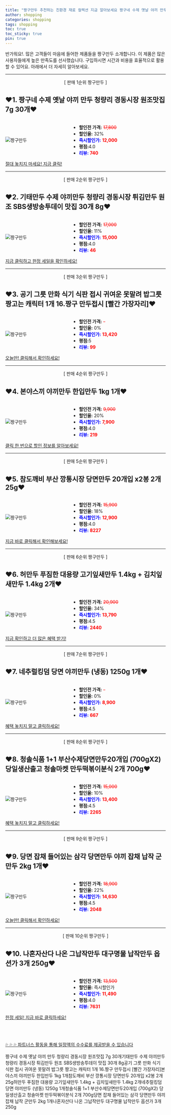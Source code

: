 ```yaml
---
title: "짱구만두 추천하는 친환경 재료 컬렉션 지금 알아보세요 짱구네 수제 옛날 야끼 만두"
author: shopping
categories: shopping
tags: shopping
toc: true
toc_sticky: true
pin: true
---
```

반가워요!. 많은 고객들이 마음에 들어한 제품들을 짱구만두 소개합니다. 이 제품은 많은 사용자들에게 높은 만족도를 선사했습니다. 구입하시면 시간과 비용을 효율적으로 활용할 수 있어요. 아래에서 더 자세히 알아보세요.

---
<p class="toplist" style="margin: 0 auto; display: block; width: fit-content;">[ 판매 1순위 짱구만두 ]</p>

<h2><strong>❤️1. 짱구네 수제 옛날 야끼 만두 청량리 경동시장 원조맛집 7g 30개❤️</strong></h2>

<div style="display: flex; align-items: center;">
    <div style="flex: 0.4;">
        <img src="https://thumbnail10.coupangcdn.com/thumbnails/remote/230x230ex/image/vendor_inventory/6649/66006a71a9d76d2dd14cdf6a6f5420758ec8724aeb89de4a6406cb7228da.jpg" alt="짱구만두" style="max-width: 100%;">
    </div>
    <div style="flex: 0.6; margin-left: 10px;">
        <ul>
            <li><strong>할인전 가격:</strong> <del style="color: red;">17,800</del></li>
            <li><strong>할인율:</strong> 32%</li>
            <li><span style='color:blue'><strong>즉시할인가:</strong></span> <span style='color:red'><strong>12,000</strong></span></li>
            <li><strong>평점:</strong>4.0</li>
            <li><span style='color:blue'><strong>리뷰:</strong></span> <span style='color:red'><strong>740</strong></span></li>
        </ul>
    </div>
</div>
<div class="center">
    <a href="https://selin100587.github.io?lptag=AF9450613&subid=githubio&pageKey=5048581570&traceid=V0-153&itemId=6806456545&vendorItemId=74099134552" class="myButton">
        절대 놓치지 마세요! 지금 클릭!
    </a>
</div>


---
<p class="toplist" style="margin: 0 auto; display: block; width: fit-content;">[ 판매 2순위 짱구만두 ]</p>

<h2><strong>❤️2. 기태만두 수제 야끼만두 청량리 경동시장 튀김만두 원조 SBS생방송투데이 맛집 30개 8g❤️</strong></h2>

<div style="display: flex; align-items: center;">
    <div style="flex: 0.4;">
        <img src="https://thumbnail10.coupangcdn.com/thumbnails/remote/230x230ex/image/vendor_inventory/fcdf/c265061a90a2e5626181cfe703bc006db7434e04b99dbe805e0b5090a1e7.png" alt="짱구만두" style="max-width: 100%;">
    </div>
    <div style="flex: 0.6; margin-left: 10px;">
        <ul>
            <li><strong>할인전 가격:</strong> <del style="color: red;">17,000</del></li>
            <li><strong>할인율:</strong> 11%</li>
            <li><span style='color:blue'><strong>즉시할인가:</strong></span> <span style='color:red'><strong>15,000</strong></span></li>
            <li><strong>평점:</strong>4.0</li>
            <li><span style='color:blue'><strong>리뷰:</strong></span> <span style='color:red'><strong>46</strong></span></li>
        </ul>
    </div>
</div>
<div class="center">
    <a href="https://selin100587.github.io?lptag=AF9450613&subid=githubio&pageKey=7858280692&traceid=V0-153&itemId=21437674880&vendorItemId=88493612142" class="myButton">
        지금 클릭하고 한정 세일을 확인하세요!
    </a>
</div>


---
<p class="toplist" style="margin: 0 auto; display: block; width: fit-content;">[ 판매 3순위 짱구만두 ]</p>

<h2><strong>❤️3. 공기 그릇 만화 식기 식판 접시 귀여운 못말려 밥그릇 짱고는 캐릭터 1개 16.짱구 만두접시 [빨간 가장자리]❤️</strong></h2>

<div style="display: flex; align-items: center;">
    <div style="flex: 0.4;">
        <img src="https://thumbnail8.coupangcdn.com/thumbnails/remote/230x230ex/image/vendor_inventory/b028/bf1de4162828ae5556b98546697d6d3d96a6652e1a89a2b079bad19c57f2.jpg" alt="짱구만두" style="max-width: 100%;">
    </div>
    <div style="flex: 0.6; margin-left: 10px;">
        <ul>
            <li><strong>할인전 가격:</strong> <del style="color: red;">-</del></li>
            <li><strong>할인율:</strong> 0%</li>
            <li><span style='color:blue'><strong>즉시할인가:</strong></span> <span style='color:red'><strong>13,420</strong></span></li>
            <li><strong>평점:</strong>5</li>
            <li><span style='color:blue'><strong>리뷰:</strong></span> <span style='color:red'><strong>99</strong></span></li>
        </ul>
    </div>
</div>
<div class="center">
    <a href="https://selin100587.github.io?lptag=AF9450613&subid=githubio&pageKey=8214153995&traceid=V0-153&itemId=23587162608&vendorItemId=90613039672" class="myButton">
        오늘만! 클릭해서 확인하세요!
    </a>
</div>


---
<p class="toplist" style="margin: 0 auto; display: block; width: fit-content;">[ 판매 4순위 짱구만두 ]</p>

<h2><strong>❤️4. 본야스끼 야끼만두 한입만두 1kg 1개❤️</strong></h2>

<div style="display: flex; align-items: center;">
    <div style="flex: 0.4;">
        <img src="https://thumbnail9.coupangcdn.com/thumbnails/remote/230x230ex/image/vendor_inventory/2433/41aa6128c2fe5d0c6395d8690ae7f1f05d62fffa6bd146fd92c12b9a30fb.jpg" alt="짱구만두" style="max-width: 100%;">
    </div>
    <div style="flex: 0.6; margin-left: 10px;">
        <ul>
            <li><strong>할인전 가격:</strong> <del style="color: red;">9,900</del></li>
            <li><strong>할인율:</strong> 20%</li>
            <li><span style='color:blue'><strong>즉시할인가:</strong></span> <span style='color:red'><strong>7,900</strong></span></li>
            <li><strong>평점:</strong>4.0</li>
            <li><span style='color:blue'><strong>리뷰:</strong></span> <span style='color:red'><strong>219</strong></span></li>
        </ul>
    </div>
</div>
<div class="center">
    <a href="https://selin100587.github.io?lptag=AF9450613&subid=githubio&pageKey=306153209&traceid=V0-153&itemId=965310511&vendorItemId=78480624197" class="myButton">
        클릭 한 번으로 할인 정보를 알아보세요!
    </a>
</div>


---
<p class="toplist" style="margin: 0 auto; display: block; width: fit-content;">[ 판매 5순위 짱구만두 ]</p>

<h2><strong>❤️5. 참도깨비 부산 깡통시장 당면만두 20개입 x2봉 2개 25g❤️</strong></h2>

<div style="display: flex; align-items: center;">
    <div style="flex: 0.4;">
        <img src="https://thumbnail8.coupangcdn.com/thumbnails/remote/230x230ex/image/vendor_inventory/8533/b110582785d324fcd0ade4cbfcfef42700eba630ecd3382d314fc198e3da.jpg" alt="짱구만두" style="max-width: 100%;">
    </div>
    <div style="flex: 0.6; margin-left: 10px;">
        <ul>
            <li><strong>할인전 가격:</strong> <del style="color: red;">15,900</del></li>
            <li><strong>할인율:</strong> 18%</li>
            <li><span style='color:blue'><strong>즉시할인가:</strong></span> <span style='color:red'><strong>12,900</strong></span></li>
            <li><strong>평점:</strong>4.0</li>
            <li><span style='color:blue'><strong>리뷰:</strong></span> <span style='color:red'><strong>8227</strong></span></li>
        </ul>
    </div>
</div>
<div class="center">
    <a href="https://selin100587.github.io?lptag=AF9450613&subid=githubio&pageKey=7475364931&traceid=V0-153&itemId=19514418016&vendorItemId=75533428434" class="myButton">
        지금 바로 클릭해서 확인해보세요!
    </a>
</div>


---
<p class="toplist" style="margin: 0 auto; display: block; width: fit-content;">[ 판매 6순위 짱구만두 ]</p>

<h2><strong>❤️6. 허만두 푸짐한 대용량 고기잎새만두 1.4kg + 김치잎새만두 1.4kg 2개❤️</strong></h2>

<div style="display: flex; align-items: center;">
    <div style="flex: 0.4;">
        <img src="https://thumbnail7.coupangcdn.com/thumbnails/remote/230x230ex/image/vendor_inventory/0335/0588fc13ed174a4a9c2bd7bb8611eea61b1fe862f2a96331a33b65a7ab57.jpg" alt="짱구만두" style="max-width: 100%;">
    </div>
    <div style="flex: 0.6; margin-left: 10px;">
        <ul>
            <li><strong>할인전 가격:</strong> <del style="color: red;">20,900</del></li>
            <li><strong>할인율:</strong> 34%</li>
            <li><span style='color:blue'><strong>즉시할인가:</strong></span> <span style='color:red'><strong>13,790</strong></span></li>
            <li><strong>평점:</strong>4.5</li>
            <li><span style='color:blue'><strong>리뷰:</strong></span> <span style='color:red'><strong>2440</strong></span></li>
        </ul>
    </div>
</div>
<div class="center">
    <a href="https://selin100587.github.io?lptag=AF9450613&subid=githubio&pageKey=6511916394&traceid=V0-153&itemId=14387187198&vendorItemId=81631469146" class="myButton">
        지금 확인하고 더 많은 혜택 받기!
    </a>
</div>


---
<p class="toplist" style="margin: 0 auto; display: block; width: fit-content;">[ 판매 7순위 짱구만두 ]</p>

<h2><strong>❤️7. 네추럴킹덤 당면 야끼만두 (냉동) 1250g 1개❤️</strong></h2>

<div style="display: flex; align-items: center;">
    <div style="flex: 0.4;">
        <img src="https://thumbnail9.coupangcdn.com/thumbnails/remote/230x230ex/image/retail/images/1151517283918745-94fdf3da-c0ce-4351-9de3-3ef9dea2147f.jpg" alt="짱구만두" style="max-width: 100%;">
    </div>
    <div style="flex: 0.6; margin-left: 10px;">
        <ul>
            <li><strong>할인전 가격:</strong> <del style="color: red;">-</del></li>
            <li><strong>할인율:</strong> 0%</li>
            <li><span style='color:blue'><strong>즉시할인가:</strong></span> <span style='color:red'><strong>8,900</strong></span></li>
            <li><strong>평점:</strong>4.5</li>
            <li><span style='color:blue'><strong>리뷰:</strong></span> <span style='color:red'><strong>667</strong></span></li>
        </ul>
    </div>
</div>
<div class="center">
    <a href="https://selin100587.github.io?lptag=AF9450613&subid=githubio&pageKey=7342300250&traceid=V0-153&itemId=18874422014&vendorItemId=86003062994" class="myButton">
        혜택 놓치지 말고 클릭하세요!
    </a>
</div>


---
<p class="toplist" style="margin: 0 auto; display: block; width: fit-content;">[ 판매 8순위 짱구만두 ]</p>

<h2><strong>❤️8. 청솔식품 1+1 부산수제당면만두20개입 (700gX2) 당일생산출고 청솔마켓 만두떡볶이분식 2개 700g❤️</strong></h2>

<div style="display: flex; align-items: center;">
    <div style="flex: 0.4;">
        <img src="https://thumbnail10.coupangcdn.com/thumbnails/remote/230x230ex/image/vendor_inventory/1c59/cbce7cc9c8b75e400b12adc111152d4c92a624c2d4132f13c909b3ab5210.jpg" alt="짱구만두" style="max-width: 100%;">
    </div>
    <div style="flex: 0.6; margin-left: 10px;">
        <ul>
            <li><strong>할인전 가격:</strong> <del style="color: red;">15,000</del></li>
            <li><strong>할인율:</strong> 10%</li>
            <li><span style='color:blue'><strong>즉시할인가:</strong></span> <span style='color:red'><strong>13,400</strong></span></li>
            <li><strong>평점:</strong>4.5</li>
            <li><span style='color:blue'><strong>리뷰:</strong></span> <span style='color:red'><strong>2265</strong></span></li>
        </ul>
    </div>
</div>
<div class="center">
    <a href="https://selin100587.github.io?lptag=AF9450613&subid=githubio&pageKey=6222516005&traceid=V0-153&itemId=12460502780&vendorItemId=89379375056" class="myButton">
        혜택 놓치지 말고 클릭하세요!
    </a>
</div>


---
<p class="toplist" style="margin: 0 auto; display: block; width: fit-content;">[ 판매 9순위 짱구만두 ]</p>

<h2><strong>❤️9. 당면 잡채 들어있는 삼각 당면만두 야끼 잡채 납작 군만두 2kg 1개❤️</strong></h2>

<div style="display: flex; align-items: center;">
    <div style="flex: 0.4;">
        <img src="https://thumbnail10.coupangcdn.com/thumbnails/remote/230x230ex/image/vendor_inventory/b2a9/f062bd8e712927bedbc2f7e51cdc335120b7af6fc7623d24bc1ddede8e63.png" alt="짱구만두" style="max-width: 100%;">
    </div>
    <div style="flex: 0.6; margin-left: 10px;">
        <ul>
            <li><strong>할인전 가격:</strong> <del style="color: red;">18,900</del></li>
            <li><strong>할인율:</strong> 22%</li>
            <li><span style='color:blue'><strong>즉시할인가:</strong></span> <span style='color:red'><strong>14,630</strong></span></li>
            <li><strong>평점:</strong>4.5</li>
            <li><span style='color:blue'><strong>리뷰:</strong></span> <span style='color:red'><strong>2048</strong></span></li>
        </ul>
    </div>
</div>
<div class="center">
    <a href="https://selin100587.github.io?lptag=AF9450613&subid=githubio&pageKey=7821214448&traceid=V0-153&itemId=21244989349&vendorItemId=79254213917" class="myButton">
        오늘만! 클릭해서 확인하세요!
    </a>
</div>


---
<p class="toplist" style="margin: 0 auto; display: block; width: fit-content;">[ 판매 10순위 짱구만두 ]</p>

<h2><strong>❤️10. 나혼자산다 나온 그납작만두 대구명물 납작만두 옵션가 3개 250g❤️</strong></h2>

<div style="display: flex; align-items: center;">
    <div style="flex: 0.4;">
        <img src="https://thumbnail8.coupangcdn.com/thumbnails/remote/230x230ex/image/vendor_inventory/96a0/fda3e82e79920d0a4cfab756b363eea92cb6a43e15d0f62a1a91c9c6f0b9.JPG" alt="짱구만두" style="max-width: 100%;">
    </div>
    <div style="flex: 0.6; margin-left: 10px;">
        <ul>
            <li><strong>할인전 가격:</strong> <del style="color: red;">13,500</del></li>
            <li><strong>할인율:</strong> 즉시할인가</li>
            <li><span style='color:blue'><strong>즉시할인가:</strong></span> <span style='color:red'><strong>11,490</strong></span></li>
            <li><strong>평점:</strong>4.0</li>
            <li><span style='color:blue'><strong>리뷰:</strong></span> <span style='color:red'><strong>7631</strong></span></li>
        </ul>
    </div>
</div>
<div class="center">
    <a href="https://selin100587.github.io?lptag=AF9450613&subid=githubio&pageKey=6066810001&traceid=V0-153&itemId=11181851415&vendorItemId=3239849292" class="myButton">
        한정 세일! 지금 바로 클릭하세요!
    </a>
</div>

<br><br><br>[💦 💦 💦 파트너스 활동을 통해 일정액의 수수료를 제공받을 수 있습니다](https://link.coupang.com/a/bcpT2c)<br><br>짱구네 수제 옛날 야끼 만두 청량리 경동시장 원조맛집 7g 30개기태만두 수제 야끼만두 청량리 경동시장 튀김만두 원조 SBS생방송투데이 맛집 30개 8g공기 그릇 만화 식기 식판 접시 귀여운 못말려 밥그릇 짱고는 캐릭터 1개 16.짱구 만두접시 [빨간 가장자리]본야스끼 야끼만두 한입만두 1kg 1개참도깨비 부산 깡통시장 당면만두 20개입 x2봉 2개 25g허만두 푸짐한 대용량 고기잎새만두 1.4kg + 김치잎새만두 1.4kg 2개네추럴킹덤 당면 야끼만두 (냉동) 1250g 1개청솔식품 1+1 부산수제당면만두20개입 (700gX2) 당일생산출고 청솔마켓 만두떡볶이분식 2개 700g당면 잡채 들어있는 삼각 당면만두 야끼 잡채 납작 군만두 2kg 1개나혼자산다 나온 그납작만두 대구명물 납작만두 옵션가 3개 250g
